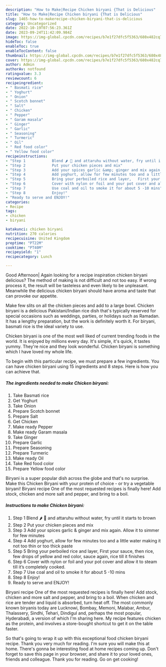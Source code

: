 ```yaml
---
description: "How to Make|Recipe Chicken biryani {That is Delicious"
title: "How to Make|Recipe Chicken biryani {That is Delicious"
slug: 1465-how-to-makerecipe-chicken-biryani-that-is-delicious
category: Uncategorized
date: 2022-10-19T07:56:23.361Z
date: 2023-09-24T11:42:09.984Z
image: https://img-global.cpcdn.com/recipes/b7e1f27dfc5f5363/680x482cq70/chicken-biryani-recipe-main-photo.jpg
hideToc: false
enableToc: true
enableTocContent: false
thumbnail: https://img-global.cpcdn.com/recipes/b7e1f27dfc5f5363/680x482cq70/chicken-biryani-recipe-main-photo.jpg
cover: https://img-global.cpcdn.com/recipes/b7e1f27dfc5f5363/680x482cq70/chicken-biryani-recipe-main-photo.jpg
author: Admin
authorAv: notfound
ratingvalue: 3.3
reviewcount: 6
recipeingredient:
- " Basmati rice"
- " Yoghurt"
- " Onion"
- " Scotch bonnet"
- " Salt"
- " Chicken"
- " Pepper"
- " Garam masala"
- " Ginger"
- " Garlic"
- " Seasoning"
- " Turmeric"
- " Oil"
- " Red food color"
- " Yellow food color"
recipeinstructions:
- "Step 1            Blend 🌶 🧅 and attaruhu without water, fry until it starts to brown"
- "Step 2            Put your chicken pieces and mix"
- "Step 3            Add your spices garlic &amp; ginger and mix again. Allow it to simmer for few minutes"
- "Step 4            Add yoghurt, allow for few minutes too and a little water making it not too thin or too thick paste"
- "Step 5            Bring your perboiled rice and layer,   First your sauce, then rice, few drops of yellow and red color, sauce again, rice till it finishes"
- "Step 6            Cover with nylon or foil and your pot cover and allow it to steam till it’s completely cooked."
- "Step 7            Use coal and oil to smoke it for about 5 -10 mins"
- "Step 8            Enjoy!"
- "Ready to serve and ENJOY!"
categories:
- Recipe
tags:
- chicken
- biryani

katakunci: chicken biryani 
nutrition: 270 calories
recipecuisine: United Kingdom
preptime: "PT22M"
cooktime: "PT40M"
recipeyield: "1"
recipecategory: Lunch

---
```



Good Afternoon| Again looking for a recipe inspiration chicken biryani delicious? The method of making is not difficult and not too easy. If wrong process it, the result will be tasteless and even likely to be unpleasant. Meanwhile the delicious chicken biryani should have aroma and taste that can provoke our appetite.





Make few slits on all the chicken pieces and add to a large bowl. Chicken biryani is a delicious Pakistani/Indian rice dish that&#39;s typically reserved for special occasions such as weddings, parties, or holidays such as Ramadan. It has a lengthy preparation, but the work is definitely worth it. For biryani, basmati rice is the ideal variety to use.

Chicken biryani is one of the most well liked of current trending foods in the world. It is enjoyed by millions every day. It's simple, it's quick, it tastes yummy. They're nice and they look wonderful. Chicken biryani is something which I have loved my whole life.


To begin with this particular recipe, we must prepare a few ingredients. You can have chicken biryani using 15 ingredients and 8 steps. Here is how you can achieve that.

<!--inarticleads1-->

##### The ingredients needed to make Chicken biryani:

1. Take  Basmati rice
1. Get  Yoghurt
1. Take  Onion
1. Prepare  Scotch bonnet
1. Prepare  Salt
1. Get  Chicken
1. Make ready  Pepper
1. Make ready  Garam masala
1. Take  Ginger
1. Prepare  Garlic
1. Prepare  Seasoning
1. Prepare  Turmeric
1. Make ready  Oil
1. Take  Red food color
1. Prepare  Yellow food color


Biryani is a super popular dish across the globe and that&#39;s no surprise. Make this Chicken Biryani with your protein of choice - or try a vegetable biryani! Biryani recipe One of the most requested recipes is finally here! Add stock, chicken and more salt and pepper, and bring to a boil. 

<!--inarticleads2-->

##### Instructions to make Chicken biryani:

1. Step 1            Blend 🌶 🧅 and attaruhu without water, fry until it starts to brown
1. Step 2            Put your chicken pieces and mix
1. Step 3            Add your spices garlic &amp; ginger and mix again. Allow it to simmer for few minutes
1. Step 4            Add yoghurt, allow for few minutes too and a little water making it not too thin or too thick paste
1. Step 5            Bring your perboiled rice and layer,   First your sauce, then rice, few drops of yellow and red color, sauce again, rice till it finishes
1. Step 6            Cover with nylon or foil and your pot cover and allow it to steam till it’s completely cooked.
1. Step 7            Use coal and oil to smoke it for about 5 -10 mins
1. Step 8            Enjoy!
1. Ready to serve and ENJOY!

Biryani recipe One of the most requested recipes is finally here! Add stock, chicken and more salt and pepper, and bring to a boil. When chicken and rice are tender and liquid is absorbed, turn heat off. The most commonly known biryanis today are Lucknowi, Bombay, Memoni, Malabar, Ambur, Thalassery, Sindhi, Tehari, Dindigul and, perhaps the most popular, Hyderabadi, a version of which I&#39;m sharing here. My recipe features chicken as the protein, and involves a store-bought shortcut to get it on the table faster. 

So that's going to wrap it up with this exceptional food chicken biryani recipe. Thank you very much for reading. I'm sure you will make this at home. There's gonna be interesting food at home recipes coming up. Don't forget to save this page in your browser, and share it to your loved ones, friends and colleague. Thank you for reading. Go on get cooking!
